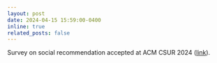 ```yaml
---
layout: post
date: 2024-04-15 15:59:00-0400
inline: true
related_posts: false
---
```


Survey on social recommendation accepted at ACM CSUR 2024 ([link](https://dl.acm.org/doi/10.1145/3661821)).
